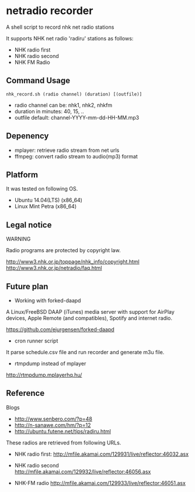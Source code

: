 netradio recorder
=================

A shell script to record nhk net radio stations

It supports NHK net radio 'radiru' stations as follows:

- NHK radio first
- NHK radio second
- NHK FM Radio

Command Usage
-------------

`nhk_record.sh (radio channel) (duration) [(outfile)]`

- radio channel can be: nhk1, nhk2, nhkfm
- duration in minutes: 40, 15, ..
- outfile default: channel-YYYY-mm-dd-HH-MM.mp3


Depenency
-------

- mplayer:  retrieve radio stream from net urls
- ffmpeg:   convert radio stream to audio(mp3) format


Platform
-------

It was tested on following OS.

- Ubuntu 14.04(LTS) (x86_64)
- Linux Mint Petra (x86_64)


Legal notice
----------

WARNING

Radio programs are protected by copyright law.

http://www3.nhk.or.jp/toppage/nhk_info/copyright.html
http://www3.nhk.or.jp/netradio/faq.html

Future plan
----------

- Working with forked-daapd

A Linux/FreeBSD DAAP (iTunes) media server with support
for AirPlay devices, Apple Remote (and compatibles),
Spotify and internet radio.

  https://github.com/ejurgensen/forked-daapd

- cron runner script

It parse schedule.csv file and run recorder
and generate m3u file.

- rtmpdump instead of mplayer

http://rtmpdump.mplayerhq.hu/


Reference
---------

Blogs

- http://www.senbero.com/?p=48
- http://n-sanawe.com/hm/?p=12
- http://ubuntu.futene.net/tips/radiru.html

These radios are retrieved from following URLs.

- NHK radio first:
   http://mfile.akamai.com/129931/live/reflector:46032.asx

- NHK radio second
   http://mfile.akamai.com/129932/live/reflector:46056.asx

- NHK-FM radio
   http://mfile.akamai.com/129933/live/reflector:46051.asx

